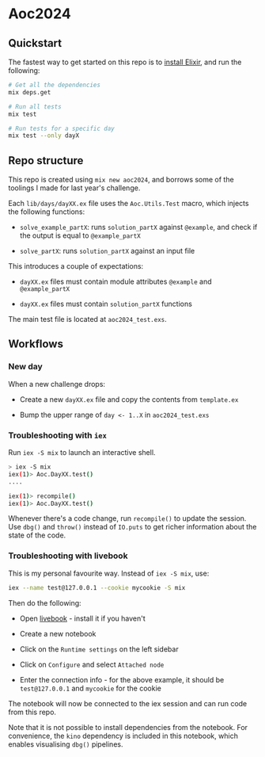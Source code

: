 # Aoc2024

## Quickstart

The fastest way to get started on this repo is to [install
Elixir](https://elixir-lang.org/install.html), and run the following:

```bash
# Get all the dependencies
mix deps.get

# Run all tests
mix test

# Run tests for a specific day
mix test --only dayX
```

## Repo structure

This repo is created using `mix new aoc2024`, and borrows some of the toolings I
made for last year's challenge.

Each `lib/days/dayXX.ex` file uses the `Aoc.Utils.Test` macro, which injects the following functions:

* `solve_example_partX`: runs `solution_partX` against `@example`, and check if
  the output is equal to `@example_partX`

* `solve_partX`: runs `solution_partX` against an input file

This introduces a couple of expectations:

* `dayXX.ex` files must contain module attributes `@example` and
  `@example_partX` 

* `dayXX.ex` files must contain `solution_partX` functions

The main test file is located at `aoc2024_test.exs`.

## Workflows

### New day

When a new challenge drops:

* Create a new `dayXX.ex` file and copy the contents from `template.ex`

* Bump the upper range of `day <- 1..X` in `aoc2024_test.exs`

### Troubleshooting with `iex`

Run `iex -S mix` to launch an interactive shell.

```bash
> iex -S mix
iex(1)> Aoc.DayXX.test()
....

iex(1)> recompile()
iex(1)> Aoc.DayXX.test()
```

Whenever there's a code change, run `recompile()` to update the session. Use
`dbg()` and `throw()` instead of `IO.puts` to get richer information about the
state of the code.

### Troubleshooting with livebook

This is my personal favourite way. Instead of `iex -S mix`, use:

```bash
iex --name test@127.0.0.1 --cookie mycookie -S mix
```

Then do the following:

* Open [livebook](https://livebook.dev/) - install it if you haven't

* Create a new notebook

* Click on the `Runtime settings` on the left sidebar

* Click on `Configure` and select `Attached node`

* Enter the connection info - for the above example, it should be
  `test@127.0.0.1` and `mycookie` for the cookie

The notebook will now be connected to the iex session and can run code from this
repo. 

Note that it is not possible to install dependencies from the notebook. For
convenience, the `kino` dependency is included in this notebook, which enables
visualising `dbg()` pipelines.
